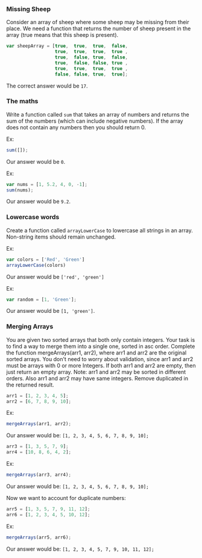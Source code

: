 ### Missing Sheep

Consider an array of sheep where some sheep may be missing from their place. We need a function that returns the number of sheep present in the array (true means that this sheep is present).

```js 
var sheepArray = [true,  true,  true,  false,
                  true,  true,  true,  true ,
                  true,  false, true,  false,
                  true,  false, false, true ,
                  true,  true,  true,  true ,
                  false, false, true,  true];
```
                 
The correct answer would be `17`.


### The maths

Write a function called `sum` that takes an array of numbers and returns the sum of the numbers (which can include negative numbers). If the array does not contain any numbers then you should return 0.

Ex:
```js
sum([]);
```
Our answer would be `0`.

Ex:
```js
var nums = [1, 5.2, 4, 0, -1];
sum(nums);
```
Our answer would be `9.2`.


### Lowercase words

Create a function called `arrayLowerCase` to lowercase all strings in an array. Non-string items should remain unchanged.

Ex:
```js
var colors = ['Red', 'Green']
arrayLowerCase(colors)
```
Our answer would be `['red', 'green']`

Ex:
```js
var random = [1, 'Green'];
```
Our answer would be `[1, 'green']`.


### Merging Arrays

You are given two sorted arrays that both only contain integers. Your task is to find a way to merge them into a single one, sorted in asc order. Complete the function mergeArrays(arr1, arr2), where arr1 and arr2 are the original sorted arrays.
You don't need to worry about validation, since arr1 and arr2 must be arrays with 0 or more Integers. If both arr1 and arr2 are empty, then just return an empty array.
Note: arr1 and arr2 may be sorted in different orders. Also arr1 and arr2 may have same integers. Remove duplicated in the returned result.

```js
arr1 = [1, 2, 3, 4, 5];
arr2 = [6, 7, 8, 9, 10];
```
Ex:
```js
mergeArrays(arr1, arr2);
```
Our answer would be:
`[1, 2, 3, 4, 5, 6, 7, 8, 9, 10];`

```js
arr3 = [1, 3, 5, 7, 9];
arr4 = [10, 8, 6, 4, 2];
```
Ex:
```js
mergeArrays(arr3, arr4);
```
Our answer would be:
`[1, 2, 3, 4, 5, 6, 7, 8, 9, 10];`

Now we want to account for duplicate numbers:
```js
arr5 = [1, 3, 5, 7, 9, 11, 12];
arr6 = [1, 2, 3, 4, 5, 10, 12];
```

Ex:
```js
mergeArrays(arr5, arr6);
```
Our answer would be:
`[1, 2, 3, 4, 5, 7, 9, 10, 11, 12];`